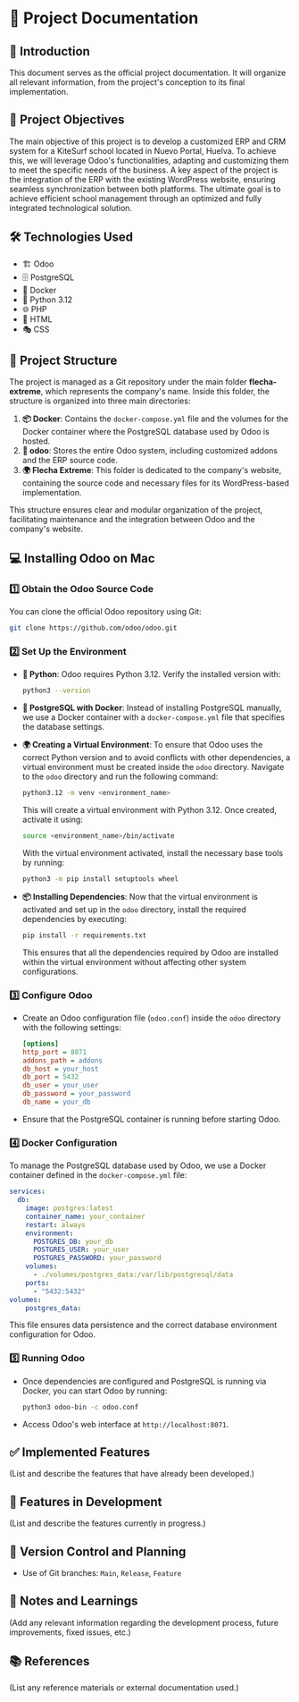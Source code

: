 # 📌 Project Documentation

## 📖 Introduction

This document serves as the official project documentation. It will organize all relevant information, from the project's conception to its final implementation.

## 🎯 Project Objectives

The main objective of this project is to develop a customized ERP and CRM system for a KiteSurf school located in Nuevo Portal, Huelva. To achieve this, we will leverage Odoo's functionalities, adapting and customizing them to meet the specific needs of the business. A key aspect of the project is the integration of the ERP with the existing WordPress website, ensuring seamless synchronization between both platforms. The ultimate goal is to achieve efficient school management through an optimized and fully integrated technological solution.

## 🛠️ Technologies Used

- 🏗️ Odoo
- 🗄️ PostgreSQL
- 🐳 Docker
- 🐍 Python 3.12
- 🌐 PHP
- 🎨 HTML
- 🎭 CSS

## 📂 Project Structure

The project is managed as a Git repository under the main folder **flecha-extreme**, which represents the company's name. Inside this folder, the structure is organized into three main directories:

1. **📦 Docker**: Contains the `docker-compose.yml` file and the volumes for the Docker container where the PostgreSQL database used by Odoo is hosted.
2. **📜 odoo**: Stores the entire Odoo system, including customized addons and the ERP source code.
3. **🌍 Flecha Extreme**: This folder is dedicated to the company's website, containing the source code and necessary files for its WordPress-based implementation.

This structure ensures clear and modular organization of the project, facilitating maintenance and the integration between Odoo and the company's website.

## 💻 Installing Odoo on Mac

### 1️⃣ Obtain the Odoo Source Code

You can clone the official Odoo repository using Git:

```bash
git clone https://github.com/odoo/odoo.git
```

### 2️⃣ Set Up the Environment

- **🐍 Python**: Odoo requires Python 3.12. Verify the installed version with:
  ```bash
  python3 --version
  ```

- **🐳 PostgreSQL with Docker**: Instead of installing PostgreSQL manually, we use a Docker container with a `docker-compose.yml` file that specifies the database settings.

- **🌍 Creating a Virtual Environment**: To ensure that Odoo uses the correct Python version and to avoid conflicts with other dependencies, a virtual environment must be created inside the `odoo` directory. Navigate to the `odoo` directory and run the following command:
  ```bash
  python3.12 -m venv <environment_name>
  ```
  This will create a virtual environment with Python 3.12. Once created, activate it using:
  ```bash
  source <environment_name>/bin/activate
  ```
  With the virtual environment activated, install the necessary base tools by running:
  ```bash
  python3 -m pip install setuptools wheel
  ```

- **📦 Installing Dependencies**: Now that the virtual environment is activated and set up in the `odoo` directory, install the required dependencies by executing:
  ```bash
  pip install -r requirements.txt
  ```
  This ensures that all the dependencies required by Odoo are installed within the virtual environment without affecting other system configurations.

### 3️⃣ Configure Odoo

- Create an Odoo configuration file (`odoo.conf`) inside the `odoo` directory with the following settings:
  ```ini
  [options]
  http_port = 8071
  addons_path = addons
  db_host = your_host
  db_port = 5432
  db_user = your_user
  db_password = your_password
  db_name = your_db
  ```
- Ensure that the PostgreSQL container is running before starting Odoo.

### 4️⃣ Docker Configuration

To manage the PostgreSQL database used by Odoo, we use a Docker container defined in the `docker-compose.yml` file:

```yaml
services:
  db:
    image: postgres:latest
    container_name: your_container
    restart: always
    environment:
      POSTGRES_DB: your_db
      POSTGRES_USER: your_user
      POSTGRES_PASSWORD: your_password
    volumes:
      - ./volumes/postgres_data:/var/lib/postgresql/data
    ports:
      - "5432:5432"
volumes:
    postgres_data:
```

This file ensures data persistence and the correct database environment configuration for Odoo.

### 5️⃣ Running Odoo

- Once dependencies are configured and PostgreSQL is running via Docker, you can start Odoo by running:
  ```bash
  python3 odoo-bin -c odoo.conf
  ```
- Access Odoo's web interface at `http://localhost:8071`.

## ✅ Implemented Features

(List and describe the features that have already been developed.)

## 🚀 Features in Development

(List and describe the features currently in progress.)

## 🔀 Version Control and Planning

- Use of Git branches: `Main`, `Release`, `Feature`

## 📝 Notes and Learnings

(Add any relevant information regarding the development process, future improvements, fixed issues, etc.)

## 📚 References

(List any reference materials or external documentation used.)

